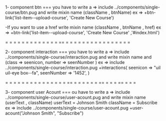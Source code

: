 1- component btn === you have to write a 
=> include ../components/single-course/btn.pug
and write mixin name (className , btnName)
ex => +btn-link('list-item--upload-course', 'Create New Course')

-If you want to use a href write mixin name (className , btnName , href)
ex => +btn-link('list-item--upload-course', 'Create New Course' ,'#index.html')

= = = = = = = = = = = = = == =  = = = = = = = = = = = = = = = 

2- component interaction === you have to write a 
=> include ../components/single-course/interaction.pug
and write mixin name and  (class => seenicon, number => seenNumber )
ex =>
    include ../components/single-course/interaction.pug
        +interactions(
        seenicon => "uil uil-eye box--fa",  seenNumber   =>  '1452', 
        )

= = = = = = = = = = = =  = = = == =  = = = = = == = = =  == = =  =

3- component user Acount === ou have to write a 
=> include ../components/single-course/user-acount.pug
and write mixin name (userText , className)
userText = Johnson Smith
className = Subscribe
ex =>
     include ../components/single-course/user-acount.pug
    +user-acount("Johnson Smith", "Subscribe")
